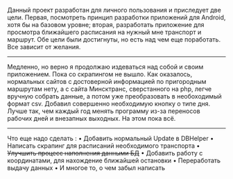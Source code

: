 Данный проект разработан для личного пользования и приследует две цели. Первая, посмотреть принцип
разработки приложений для Android, хотя бы на базовом уровне; вторая, разработать приложение
для просмотра ближайшего расписания на нужный мне транспорт и маршрут. Обе цели были достигнуты,
но есть над чем еще поработать. Все зависит от желания.

--------------------------------------------------------------------------------------------

Медленно, но верно я продолжаю издеваться над собой и своим приложением. Пока со скрапингом не
вышло. Как оказалось, нормальных сайтов с достоверной информацией по пригородным маршрутам нету,
а с сайта Минсктранс, сверстанного на php, легче вручную собрать данные, а потом уже преобразовать в
необоходимый формат csv.
Добавил совершенно необходимую кнопку о типе дня. Лучше так, чем каждый год менять программу из-за
переносов рабочих дней и внезапных выходных.
На этом пока всё.

--------------------------------------------------------------------------------------------

Что еще надо сделать :
•	Добавить нормальный Update в DBHelper
•	Написать скрапинг для расписаний необходимого транспорта
•	~~Улучшить процесс наполнения данными БД~~
•	Добавить работу с координатами, для нахождение ближайшей остановки
•	Переработать выдачу данных
•	И многое то, о чем забыл написать



